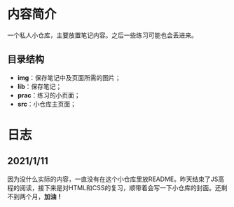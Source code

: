# 内容简介

一个私人小仓库，主要放置笔记内容。之后一些练习可能也会丢进来。

## 目录结构

- **img**：保存笔记中及页面所需的图片；
- **lib**：保存笔记；
- **prac**：练习的小页面；
- **src**：小仓库主页面；



# 日志

## 2021/1/11

因为没什么实际的内容，一直没有在这个小仓库里放README。昨天结束了JS高程的阅读，接下来是对HTML和CSS的复习，顺带着会写一下小仓库的封面。还剩不到两个月，**加油！**